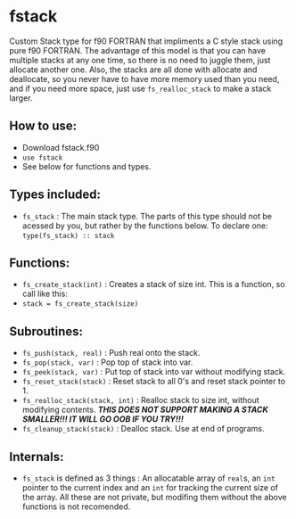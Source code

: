 # fstack
Custom Stack type for f90 FORTRAN that impliments a C style stack using pure f90 FORTRAN. The advantage of this model is that you can have multiple stacks at any one time, so there is no need to juggle them, just allocate another one. Also, the stacks are all done with allocate and deallocate, so  you never have to have more memory used than you need, and if you need more space, just use `fs_realloc_stack` to make a stack larger.

## How to use:
* Download fstack.f90
* `use fstack`
* See below for functions and types.

## Types included:
* `fs_stack` : The main stack type. The parts of this type should not be acessed by you, but rather by the functions below. To declare one: `type(fs_stack) :: stack`

## Functions:
* `fs_create_stack(int)` : Creates a stack of size int. This is a function, so call like this:
*  `stack = fs_create_stack(size)`

## Subroutines:
* `fs_push(stack, real)` : Push real onto the stack.
* `fs_pop(stack, var)` : Pop top of stack into var.
* `fs_peek(stack, var)` : Put top of stack into var without modifying stack.
* `fs_reset_stack(stack)` : Reset stack to all 0's and reset stack pointer to 1.
* `fs_realloc_stack(stack, int)` : Realloc stack to size int, without modifying contents. ***THIS DOES NOT SUPPORT MAKING A STACK SMALLER!!! IT WILL GO OOB IF YOU TRY!!!***
* `fs_cleanup_stack(stack)` : Dealloc stack. Use at  end of programs.

## Internals:
* `fs_stack` is defined as 3 things : An allocatable array of `real`s, an `int` pointer to the current index and an `int` for tracking the current size of the array. All these are not private, but modifing them without the above functions is not recomended.
